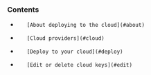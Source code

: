 <!-- usedin: [ _legacy_docker/deployment/cloud-deployment.md, _node/deployment/cloud-deployment.md, _rails/deployment/cloud-deployment.md, _skycap/deployment/cloud-deployment.md] -->


### Contents

*        [About deploying to the cloud](#about)
*        [Cloud providers](#cloud)
*        [Deploy to your cloud](#deploy)
*        [Edit or delete cloud keys](#edit)

